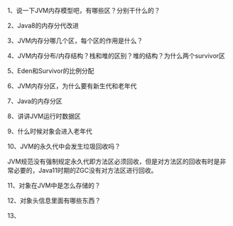 1、说一下JVM内存模型吧，有哪些区？分别干什么的？

2、Java8的内存分代改进

3、JVM内存分哪几个区，每个区的作用是什么？

4、JVM内存分布/内存结构？栈和堆的区别？堆的结构？为什么两个survivor区

5、Eden和Survivor的比例分配

6、JVM内存分区，为什么要有新生代和老年代

7、Java的内存分区

8、讲讲JVM运行时数据区

9、什么时候对象会进入老年代

10、JVM的永久代中会发生垃圾回收吗？

JVM规范没有强制规定永久代即方法区必须回收，但是对方法区的回收有时是非常必要的，Java11时期的ZGC没有对方法区进行回收。

11、对象在JVM中是怎么存储的？

12、对象头信息里面有哪些东西？

13、